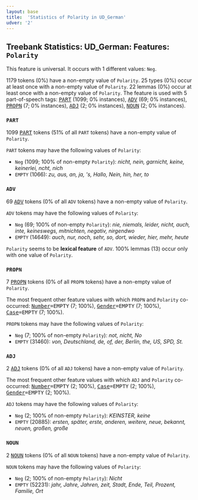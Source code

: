 ```yaml
---
layout: base
title:  'Statistics of Polarity in UD_German'
udver: '2'
---
```


## Treebank Statistics: UD_German: Features: `Polarity`

This feature is universal.
It occurs with 1 different values: `Neg`.

1179 tokens (0%) have a non-empty value of `Polarity`.
25 types (0%) occur at least once with a non-empty value of `Polarity`.
22 lemmas (0%) occur at least once with a non-empty value of `Polarity`.
The feature is used with 5 part-of-speech tags: <tt><a href="de-pos-PART.html">PART</a></tt> (1099; 0% instances), <tt><a href="de-pos-ADV.html">ADV</a></tt> (69; 0% instances), <tt><a href="de-pos-PROPN.html">PROPN</a></tt> (7; 0% instances), <tt><a href="de-pos-ADJ.html">ADJ</a></tt> (2; 0% instances), <tt><a href="de-pos-NOUN.html">NOUN</a></tt> (2; 0% instances).

### `PART`

1099 <tt><a href="de-pos-PART.html">PART</a></tt> tokens (51% of all `PART` tokens) have a non-empty value of `Polarity`.

`PART` tokens may have the following values of `Polarity`:

* `Neg` (1099; 100% of non-empty `Polarity`): <em>nicht, nein, garnicht, keine, keinerlei, ncht, nich</em>
* `EMPTY` (1066): <em>zu, aus, an, ja, 's, Hallo, Nein, hin, her, to</em>

### `ADV`

69 <tt><a href="de-pos-ADV.html">ADV</a></tt> tokens (0% of all `ADV` tokens) have a non-empty value of `Polarity`.

`ADV` tokens may have the following values of `Polarity`:

* `Neg` (69; 100% of non-empty `Polarity`): <em>nie, niemals, leider, nicht, auch, inte, keineswegs, mitnichten, negativ, nirgendwo</em>
* `EMPTY` (14649): <em>auch, nur, noch, sehr, so, dort, wieder, hier, mehr, heute</em>

`Polarity` seems to be **lexical feature** of `ADV`. 100% lemmas (13) occur only with one value of `Polarity`.

### `PROPN`

7 <tt><a href="de-pos-PROPN.html">PROPN</a></tt> tokens (0% of all `PROPN` tokens) have a non-empty value of `Polarity`.

The most frequent other feature values with which `PROPN` and `Polarity` co-occurred: <tt><a href="de-feat-Number.html">Number</a></tt><tt>=EMPTY</tt> (7; 100%), <tt><a href="de-feat-Gender.html">Gender</a></tt><tt>=EMPTY</tt> (7; 100%), <tt><a href="de-feat-Case.html">Case</a></tt><tt>=EMPTY</tt> (7; 100%).

`PROPN` tokens may have the following values of `Polarity`:

* `Neg` (7; 100% of non-empty `Polarity`): <em>not, nicht, No</em>
* `EMPTY` (31460): <em>von, Deutschland, de, of, der, Berlin, the, US, SPD, St.</em>

### `ADJ`

2 <tt><a href="de-pos-ADJ.html">ADJ</a></tt> tokens (0% of all `ADJ` tokens) have a non-empty value of `Polarity`.

The most frequent other feature values with which `ADJ` and `Polarity` co-occurred: <tt><a href="de-feat-Number.html">Number</a></tt><tt>=EMPTY</tt> (2; 100%), <tt><a href="de-feat-Case.html">Case</a></tt><tt>=EMPTY</tt> (2; 100%), <tt><a href="de-feat-Gender.html">Gender</a></tt><tt>=EMPTY</tt> (2; 100%).

`ADJ` tokens may have the following values of `Polarity`:

* `Neg` (2; 100% of non-empty `Polarity`): <em>KEINSTER, keine</em>
* `EMPTY` (20885): <em>ersten, später, erste, anderen, weitere, neue, bekannt, neuen, großen, große</em>

### `NOUN`

2 <tt><a href="de-pos-NOUN.html">NOUN</a></tt> tokens (0% of all `NOUN` tokens) have a non-empty value of `Polarity`.

`NOUN` tokens may have the following values of `Polarity`:

* `Neg` (2; 100% of non-empty `Polarity`): <em>Nicht</em>
* `EMPTY` (52231): <em>jahr, Jahre, Jahren, zeit, Stadt, Ende, Teil, Prozent, Familie, Ort</em>

